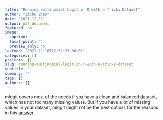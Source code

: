 ```yaml
---
title: "Running Multinomial Logit in R with a Tricky Dataset"
author: "Zichu Zhao"
date: '2021-12-18'
output: pdf_document
featured: no
image:
  caption: ''
  focal_point: ''
  preview_only: no
lastmod: '2021-12-18T22:32:23-08:00'
categories: []
projects: []
slug: running-multinomial-logit-in-r-with-a-tricky-dataset
subtitle: ''
summary: ''
tags: []
authors: []
---
```


mlogit covers most of the needs if you have a clean and balanced dataset, which has not too many missing values. But if you have a lot of missing values in your dataset, mlogit might not be the best options for the reasons in this [answer](https://stackoverflow.com/questions/56939628/handling-alternative-specific-na-values-in-mlogit)